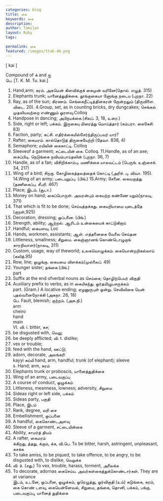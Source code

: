 ```yaml
---
categories: blog
title: கை
keywords: கை
description: 
author: Tamilan
layout: Ruby
tags: 
 
permalink: கை
featured: /images/ttak-48.png
---
```

  
[ kai ]  
  
Compound of க் and ஐ  
பெ. [T. K. M. Tu. kai.]  
1. Hand,arm; கரம். அகமென் கிளவிக்குக் கைமுன் வரினே(தொல். எழுத். 315)  
2. Elephants trunk; யானைத்துதிக்கை. தூங்குகையா னோங்கு நடைய (புறநா. 22)  
3. Ray, as of the sun; கிரணம். செங்கைநீட்டித்தினகரன் றோன்றலும் (திருவிளை. விடை. 20). 4.Group, set, as in counting bricks, dry dungcakes; செங்கல் முதலியவற்றை எண்ணும் ஓரளவு.Colloq  
5. Handpose in dancing; அபிநயக்கை.(சிலப். 3, 18, உரை.)  
6. Side, right or left; பக்கம். இருகையு மிரைத்து மொய்த்தார் (கம்பரா. கைகேசி. 83)  
7. Faction, party; கட்சி. எதிர்க்கையில்சேர்ந்திருப்பவர் யார்?  
8. Rafter; கைமரம். கால்தொடுத் திருகையேற்றி (தேவா. 838, 4)  
9. Semaphore; ரயிலின் கைகாட்டி. Colloq  
10. Sleeveof a garment; சட்டையின் கை. Colloq. 11.Handle, as of an axe; கைப்பிடி. நெடுங்கை நவியம்பாய்தலின் (புறநா. 36, 7)  
12. Handle, as of a fan; விசிறிக்காம்பு. மணிக்கை யாலவட்டம் (பெருங். உஞ்சைக். 34, 217)  
13. Wing of a bird; சிறகு. கோழிகைத்தலத்தைக் கொட்டி (அரிச். பு. விவா. 195). 14.Wing of an army; படையுறுப்பு. (பிங்.) 15.Army; சேனை. கைவகுத்து (தணிகைப்பு. சீபரி. 467)  
16. Place; இடம். (சூடா.)  
17. Money on hand; கைப்பொருள். அவரன்பும் கையற்ற கண்ணே யறும்(நாலடி, 371)  
18. That which is fit to be done; செய்யத்தக்கது. கையறியாமை யுடைத்தே (குறள்,925)  
19. Decoration, dressing; ஒப்பனை. (பிங்.)  
20. Strength, ability; ஆற்றல். ஆரிடம் உன்கையைக் காட்டுகிறாய்  
21. Handful; கையளவு. Loc  
22. Hands, workmen, assistants; ஆள். எத்தனைகை வேலை செய்தன  
23. Littleness, smallness; சிறுமை. கைஞ்ஞானங் கொண்டொழுகுங் காரறிவாளர்(நாலடி, 311)  
24. Custom, usage, way of theworld; உலகவொழுக்கம். கையொன்றறிகல்லாய் (கலித்.95)  
25. Row, line; ஒழுங்கு. கையமை விளக்கம்(முல்லைப். 49)  
26. Younger sister; தங்கை.(பிங்.)  
part  
1. Suffix at the end ofverbal nouns as செய்கை; தொழிற்பெயர் விகுதி  
2. Auxiliary prefix to verbs, as in கையிகந்து. ஓர்தமிழுபசருக்கம்  
part. (Gram.) A locative ending; ஏழனுருபுள் ஒன்று. செவிலிகை யென் புதல்வனைநோக்கி (அகநா. 26, 18)  
பெ. Fault, blemish; குற்றம். (அக.நி.)  
arm  
cheiro  
hand  
main  
VI. வி. i. bitter, கச;  
2. be disgusted with, வெறு;  
3. be deeply afflicted; வி. t. dislike;  
2. vex or trouble;  
3. feed with the hand, ஊட்டு;  
4. adorn, decorate, அலங்கரி  
kayyi கய்யி hand, arm, handful; trunk (of elephant); sleeve  
s. Hand; arm, கரம்  
2. Elephants trunk or proboscis, யானைத்துதிக்கை  
3. Wing of an army, படைவகுப்பு  
4. A course of conduct, ஒழுக்கம்  
5. Littleness, meanness, lowness; adversity, சிறுமை  
6. Sideas right or left side, பக்கம்  
7. Sideas party, பகுதி  
8. Place, இடம்  
9. Rank, degree, வரி சை  
1. Embellishment, ஒப்பனை  
11. A handful, கைகொண்டஅளவு  
12. Sleeve of a garment, சட்டையின்கை  
13. Ability, சாமர்த் தியம்  
14. A rafter, கைமரம்  
க்கிறது, த்தது, க்கும், க்க, வி.பெ. To be bitter, harsh, astringent, unpleasant, கசக்க  
2. To take amiss, to be piqued, to take offence, to be angry, to be disgusted with, to dislike, வெறுக்க  
3. வி. a. (சது.) To vex, trouble, harass, torment, அலைக்க  
4. To decorate, adornas கைசெய்ய. அவர்கள்கைத்துக்கொண்டார்கள். They are at variance  
இடம், உடனே, ஒப்பனை, ஒழுக்கம், ஓரெழுத்து, ஓர்விகுதி (உம்) கடுங்கை, கரம், கை கொண் டளவு, கையென்னேவல், சிறுமை, தங்கை, தொனி, பக்கம், பங்கு, படைவகுப்பு, யானைத் துதிக்கை